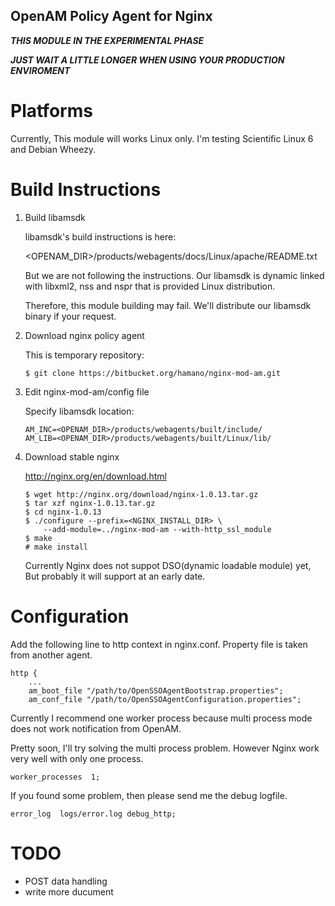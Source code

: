 OpenAM Policy Agent for Nginx
-----------------------------

***THIS MODULE IN THE EXPERIMENTAL PHASE***

***JUST WAIT A LITTLE LONGER WHEN USING YOUR PRODUCTION ENVIROMENT***

# Platforms

Currently, This module will works Linux only. I'm testing Scientific
Linux 6 and Debian Wheezy.

# Build Instructions

 1. Build libamsdk

    libamsdk's build instructions is here:

    <OPENAM_DIR>/products/webagents/docs/Linux/apache/README.txt

    But we are not following the instructions. Our libamsdk is dynamic
    linked with libxml2, nss and nspr that is provided Linux
    distribution.

    Therefore, this module building may fail.
    We'll distribute our libamsdk binary if your request.

 2. Download nginx policy agent

    This is temporary repository:

        $ git clone https://bitbucket.org/hamano/nginx-mod-am.git

 3. Edit nginx-mod-am/config file

    Specify libamsdk location:

        AM_INC=<OPENAM_DIR>/products/webagents/built/include/
        AM_LIB=<OPENAM_DIR>/products/webagents/built/Linux/lib/

 4. Download stable nginx

    http://nginx.org/en/download.html

        $ wget http://nginx.org/download/nginx-1.0.13.tar.gz
        $ tar xzf nginx-1.0.13.tar.gz
        $ cd nginx-1.0.13
        $ ./configure --prefix=<NGINX_INSTALL_DIR> \
            --add-module=../nginx-mod-am --with-http_ssl_module
        $ make
        # make install

    Currently Nginx does not suppot DSO(dynamic loadable module) yet, But
    probably it will support at an early date.

# Configuration

Add the following line to http context in nginx.conf.
Property file is taken from another agent.

    http {
        ...
        am_boot_file "/path/to/OpenSSOAgentBootstrap.properties";
        am_conf_file "/path/to/OpenSSOAgentConfiguration.properties";

Currently I recommend one worker process because multi process mode
does not work notification from OpenAM.

Pretty soon, I'll try solving the multi process problem. However Nginx
work very well with only one process.

    worker_processes  1;

If you found some problem, then please send me the debug logfile.

    error_log  logs/error.log debug_http;

# TODO
 * POST data handling
 * write more ducument
